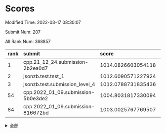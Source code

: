 # Scores

Modified Time: 2022-03-17 08:30:07

Submit Num: 207

All Rank Num: 368857

| rank |               submit               |       score        |       sigma        | pk_num |
| :--- | :--------------------------------- | :----------------- | :----------------- | :----- |
| 1    | cpp.21_12_24.submission-2b2ea0d7   | 1014.0826603054118 | 0.827344790078173  | 7132   |
| 2    | jsonzb.test.test_1                 | 1012.6090571227924 | 0.8291103736945376 | 7127   |
| 3    | jsonzb.test.submission_level_4     | 1012.0788731835436 | 0.7862768792847723 | 7131   |
| 54   | cpp.2022_01_09.submission-5b0e3de2 | 1004.8031817330094 | 0.7200554856807019 | 7126   |
| 84   | cpp.2022_01_09.submission-816672bd | 1003.0025767769507 | 0.7157046975695822 | 7124   |


<details>
<summary>全部</summary>

| rank |                 submit                 |       score        |       sigma        | pk_num |
| :--- | :------------------------------------- | :----------------- | :----------------- | :----- |
| 1    | cpp.21_12_24.submission-2b2ea0d7       | 1014.0826603054118 | 0.827344790078173  | 7132   |
| 2    | jsonzb.test.test_1                     | 1012.6090571227924 | 0.8291103736945376 | 7127   |
| 3    | jsonzb.test.submission_level_4         | 1012.0788731835436 | 0.7862768792847723 | 7131   |
| 4    | gobigger.level_3.submission_level_3_3  | 1011.9036168387019 | 0.8249200903100348 | 7125   |
| 5    | gobigger.level_3.submission_level_3_12 | 1011.7891805792644 | 0.7934573536698158 | 7124   |
| 6    | gobigger.level_3.submission_level_3_47 | 1011.5163350761857 | 0.7780386685020415 | 7130   |
| 7    | gobigger.level_3.submission_level_3_23 | 1011.5008998098874 | 0.7710079324825213 | 7127   |
| 8    | gobigger.level_3.submission_level_3_4  | 1011.4578955347448 | 0.782019244199422  | 7127   |
| 9    | gobigger.level_3.submission_level_3_9  | 1011.4034313776649 | 0.7827419053571733 | 7128   |
| 10   | gobigger.level_3.submission_level_3_5  | 1011.3761246950156 | 0.7697299400590701 | 7125   |
| 11   | gobigger.level_3.submission_level_3_45 | 1011.2062567196989 | 0.7702272145370357 | 7126   |
| 12   | gobigger.level_3.submission_level_3_18 | 1011.1524361195651 | 0.7769380087113816 | 7128   |
| 13   | gobigger.level_3.submission_level_3_16 | 1011.1016898074961 | 0.7966453363605873 | 7129   |
| 14   | gobigger.level_3.submission_level_3_17 | 1010.8975923724689 | 0.7668526932194466 | 7126   |
| 15   | gobigger.level_3.submission_level_3_34 | 1010.8834714732901 | 0.7825758998529907 | 7126   |
| 16   | gobigger.level_3.submission_level_3_35 | 1010.8714367849816 | 0.7848438141291111 | 7127   |
| 17   | gobigger.level_3.submission_level_3_2  | 1010.845601937863  | 0.7682772674172126 | 7132   |
| 18   | gobigger.level_3.submission_level_3_39 | 1010.835653280675  | 0.7809305872732952 | 7126   |
| 19   | gobigger.level_3.submission_level_3_24 | 1010.6794532533879 | 0.747282449854753  | 7127   |
| 20   | gobigger.level_3.submission_level_3_6  | 1010.6304346879883 | 0.7826714695021949 | 7119   |
| 21   | gobigger.level_3.submission_level_3_28 | 1010.5233364636467 | 0.7714159582260565 | 7130   |
| 22   | gobigger.level_3.submission_level_3_37 | 1010.4902645704574 | 0.7766938957607312 | 7123   |
| 23   | gobigger.level_3.submission_level_3_36 | 1010.3605007119628 | 0.7530646412365944 | 7127   |
| 24   | gobigger.level_3.submission_level_3_0  | 1010.176928086123  | 0.773296112343931  | 7130   |
| 25   | gobigger.level_3.submission_level_3_31 | 1010.1683742083661 | 0.7704399631034934 | 7129   |
| 26   | gobigger.level_3.submission_level_3_29 | 1010.1554400317011 | 0.7618675482980185 | 7120   |
| 27   | gobigger.level_3.submission_level_3_38 | 1010.1469546816893 | 0.7525486211480504 | 7132   |
| 28   | gobigger.level_3.submission_level_3_22 | 1010.0880587933455 | 0.7581695294197993 | 7121   |
| 29   | gobigger.level_3.submission_level_3_43 | 1010.0737620738199 | 0.7793545882428934 | 7126   |
| 30   | gobigger.level_3.submission_level_3_30 | 1010.0092413443416 | 0.7717814705121101 | 7130   |
| 31   | gobigger.level_3.submission_level_3_7  | 1009.967666483619  | 0.7539959505687374 | 7125   |
| 32   | gobigger.level_3.submission_level_3_19 | 1009.9650353347778 | 0.7450813369505576 | 7125   |
| 33   | gobigger.level_3.submission_level_3_8  | 1009.9550914678438 | 0.7743134929285023 | 7133   |
| 34   | gobigger.level_3.submission_level_3_48 | 1009.949337020519  | 0.7637072869061947 | 7130   |
| 35   | gobigger.level_3.submission_level_3_41 | 1009.9463969178795 | 0.7766738160126904 | 7124   |
| 36   | gobigger.level_3.submission_level_3_25 | 1009.8932898137688 | 0.7615524412657338 | 7131   |
| 37   | gobigger.level_3.submission_level_3_46 | 1009.868417027254  | 0.7830078034735385 | 7129   |
| 38   | gobigger.level_3.submission_level_3_26 | 1009.8470976882785 | 0.7466780078182089 | 7124   |
| 39   | gobigger.level_3.submission_level_3_33 | 1009.8254953932819 | 0.7643246766612085 | 7129   |
| 40   | gobigger.level_3.submission_level_3_20 | 1009.8041530355575 | 0.7552483050311768 | 7129   |
| 41   | gobigger.level_3.submission_level_3_42 | 1009.7880399673443 | 0.7628730079295276 | 7128   |
| 42   | gobigger.level_3.submission_level_3_10 | 1009.7462219465854 | 0.7596458099807932 | 7132   |
| 43   | gobigger.level_3.submission_level_3_27 | 1009.7088342529144 | 0.7515834856468007 | 7130   |
| 44   | gobigger.level_3.submission_level_3_1  | 1009.6568482655722 | 0.7600289755904598 | 7128   |
| 45   | gobigger.level_3.submission_level_3_13 | 1009.6489628602333 | 0.7425106153022167 | 7131   |
| 46   | gobigger.level_3.submission_level_3_11 | 1009.3517505095892 | 0.7472345354018936 | 7125   |
| 47   | gobigger.level_3.submission_level_3_44 | 1009.2156415112178 | 0.7459523385224286 | 7131   |
| 48   | gobigger.level_3.submission_level_3_14 | 1008.9693995893645 | 0.7378676670532097 | 7127   |
| 49   | gobigger.level_3.submission_level_3_40 | 1008.8743213011518 | 0.760378184213643  | 7129   |
| 50   | gobigger.level_3.submission_level_3_32 | 1008.8594360868996 | 0.7519561039544994 | 7124   |
| 51   | gobigger.level_3.submission_level_3_15 | 1008.7915690922634 | 0.7632194841908347 | 7125   |
| 52   | gobigger.level_3.submission_level_3_21 | 1008.6994832621639 | 0.7679521718570184 | 7130   |
| 53   | gobigger.level_3.submission_level_3_49 | 1008.0580406329867 | 0.742293172423395  | 7129   |
| 54   | cpp.2022_01_09.submission-5b0e3de2     | 1004.8031817330094 | 0.7200554856807019 | 7126   |
| 55   | gobigger.level_1.submission_level_1_42 | 1004.7048567029019 | 0.7237916125531864 | 7126   |
| 56   | gobigger.level_1.submission_level_1_48 | 1004.4774829386384 | 0.7216098426765416 | 7125   |
| 57   | gobigger.level_1.submission_level_1_20 | 1004.2525007071914 | 0.7181845760767246 | 7129   |
| 58   | gobigger.level_1.submission_level_1_45 | 1004.1933481707451 | 0.725941707985655  | 7127   |
| 59   | gobigger.level_1.submission_level_1_12 | 1004.1883463822725 | 0.7287264871733125 | 7129   |
| 60   | gobigger.level_1.submission_level_1_2  | 1003.8629532816669 | 0.744388699763199  | 7126   |
| 61   | gobigger.level_1.submission_level_1_49 | 1003.8403466539943 | 0.7251585753020651 | 7128   |
| 62   | gobigger.level_1.submission_level_1_29 | 1003.7928089733682 | 0.7359177557307531 | 7127   |
| 63   | gobigger.level_1.submission_level_1_15 | 1003.7728931578581 | 0.713234925742763  | 7122   |
| 64   | gobigger.level_1.submission_level_1_18 | 1003.7547522720776 | 0.7214642124055473 | 7125   |
| 65   | gobigger.level_1.submission_level_1_27 | 1003.7438331423579 | 0.7187455630641411 | 7130   |
| 66   | gobigger.level_1.submission_level_1_3  | 1003.7260008069902 | 0.7268555522466208 | 7125   |
| 67   | gobigger.level_1.submission_level_1_47 | 1003.6389640808701 | 0.718561634127725  | 7127   |
| 68   | gobigger.level_1.submission_level_1_11 | 1003.5700936269127 | 0.7114279822348021 | 7130   |
| 69   | gobigger.level_1.submission_level_1_35 | 1003.5663682705052 | 0.7111822379005179 | 7130   |
| 70   | gobigger.level_1.submission_level_1_19 | 1003.4720646056692 | 0.716261102144352  | 7121   |
| 71   | gobigger.level_1.submission_level_1_43 | 1003.4350919069549 | 0.7287372791312694 | 7127   |
| 72   | gobigger.level_1.submission_level_1_39 | 1003.4039207061827 | 0.7066709818906428 | 7120   |
| 73   | gobigger.level_1.submission_level_1_14 | 1003.3901473209388 | 0.7109051736672338 | 7123   |
| 74   | gobigger.level_1.submission_level_1_25 | 1003.3781959674412 | 0.7189351155809794 | 7125   |
| 75   | gobigger.level_1.submission_level_1_36 | 1003.3624236161248 | 0.7298043825258591 | 7130   |
| 76   | gobigger.level_1.submission_level_1_33 | 1003.3539967225213 | 0.7239352470063899 | 7129   |
| 77   | gobigger.level_1.submission_level_1_44 | 1003.2602102781776 | 0.7097878269026623 | 7131   |
| 78   | gobigger.level_1.submission_level_1_7  | 1003.198344509936  | 0.7242545877030787 | 7129   |
| 79   | gobigger.level_1.submission_level_1_13 | 1003.1879432540295 | 0.728145704565664  | 7131   |
| 80   | gobigger.level_1.submission_level_1_34 | 1003.1421970162429 | 0.7218642067996056 | 7129   |
| 81   | gobigger.level_1.submission_level_1_40 | 1003.1331658052915 | 0.7053077891987933 | 7128   |
| 82   | gobigger.level_1.submission_level_1_37 | 1003.0865273641602 | 0.7271556244411839 | 7129   |
| 83   | gobigger.level_1.submission_level_1_1  | 1003.0831720339626 | 0.7207497879419416 | 7124   |
| 84   | cpp.2022_01_09.submission-816672bd     | 1003.0025767769507 | 0.7157046975695822 | 7124   |
| 85   | gobigger.level_1.submission_level_1_22 | 1002.8111265667009 | 0.7118611924143076 | 7129   |
| 86   | gobigger.level_1.submission_level_1_16 | 1002.7888429582175 | 0.7251384848640671 | 7131   |
| 87   | gobigger.level_1.submission_level_1_24 | 1002.783433072486  | 0.7123661046115055 | 7126   |
| 88   | gobigger.level_1.submission_level_1_26 | 1002.7638468225601 | 0.7152494867935514 | 7129   |
| 89   | gobigger.level_1.submission_level_1_6  | 1002.7546718025799 | 0.7102765921543006 | 7127   |
| 90   | gobigger.level_1.submission_level_1_23 | 1002.7521047800651 | 0.7087166763929321 | 7125   |
| 91   | gobigger.level_1.submission_level_1_5  | 1002.6984477863424 | 0.7190098578513348 | 7124   |
| 92   | gobigger.level_1.submission_level_1_4  | 1002.5926080244749 | 0.7081337959316004 | 7128   |
| 93   | gobigger.level_1.submission_level_1_17 | 1002.5595627311327 | 0.7110388245508307 | 7130   |
| 94   | gobigger.level_1.submission_level_1_38 | 1002.554908567489  | 0.7190510006756646 | 7121   |
| 95   | gobigger.level_1.submission_level_1_9  | 1002.5512778699201 | 0.7214441698443106 | 7126   |
| 96   | gobigger.level_1.submission_level_1_41 | 1002.4888499029736 | 0.7157744332224233 | 7128   |
| 97   | gobigger.level_1.submission_level_1_10 | 1002.4672512530751 | 0.716513059390774  | 7127   |
| 98   | gobigger.level_1.submission_level_1_21 | 1002.4599390134848 | 0.7136106331488306 | 7127   |
| 99   | gobigger.level_1.submission_level_1_28 | 1002.4494682257656 | 0.7071976006275994 | 7129   |
| 100  | gobigger.level_1.submission_level_1_30 | 1002.425026784563  | 0.7127360048505706 | 7131   |
| 101  | gobigger.level_1.submission_level_1_8  | 1002.3860344525386 | 0.7140473404544986 | 7123   |
| 102  | gobigger.level_1.submission_level_1_46 | 1002.3000400856861 | 0.6961569392321822 | 7132   |
| 103  | gobigger.level_1.submission_level_1_31 | 1002.2556538982066 | 0.711357094320888  | 7120   |
| 104  | gobigger.level_1.submission_level_1_0  | 1002.2312851218176 | 0.7091902044445076 | 7123   |
| 105  | gobigger.level_1.submission_level_1_32 | 1001.7321125089986 | 0.7139523103122216 | 7125   |
| 106  | gobigger.random.submission_random_17   | 997.649428133777   | 0.6945284511038722 | 7129   |
| 107  | gobigger.random.submission_random_10   | 997.484762380854   | 0.7137382768509103 | 7131   |
| 108  | gobigger.random.submission_random_6    | 997.2384052825514  | 0.7092920638274198 | 7129   |
| 109  | gobigger.random.submission_random_49   | 997.0788104251736  | 0.7019578437483539 | 7129   |
| 110  | gobigger.random.submission_random_48   | 997.0233325605568  | 0.717683361102198  | 7121   |
| 111  | gobigger.random.submission_random_28   | 996.9294150863642  | 0.7020495309797004 | 7132   |
| 112  | gobigger.random.submission_random_47   | 996.6099436889256  | 0.707398474205051  | 7128   |
| 113  | gobigger.random.submission_random_43   | 996.597600232254   | 0.719134303530425  | 7132   |
| 114  | gobigger.random.submission_random_46   | 996.5720509528685  | 0.7119093785695118 | 7130   |
| 115  | gobigger.random.submission_random_2    | 996.5344594896201  | 0.702878945316872  | 7129   |
| 116  | gobigger.random.submission_random_19   | 996.4969572015866  | 0.7018815809703195 | 7129   |
| 117  | gobigger.random.submission_random_21   | 996.4806441193706  | 0.7163967154269323 | 7126   |
| 118  | gobigger.random.submission_random_44   | 996.4761640238047  | 0.7086283807075905 | 7129   |
| 119  | gobigger.random.submission_random_16   | 996.3969073228039  | 0.700666723153685  | 7131   |
| 120  | gobigger.random.submission_random_0    | 996.3710354092931  | 0.7103939066933032 | 7126   |
| 121  | gobigger.random.submission_random_14   | 996.3104484866594  | 0.7055046975350455 | 7131   |
| 122  | gobigger.random.submission_random_38   | 996.2878247071449  | 0.7132562661531493 | 7129   |
| 123  | gobigger.random.submission_random_3    | 996.2383868774434  | 0.7088628923677551 | 7126   |
| 124  | gobigger.random.submission_random_31   | 996.2086496047804  | 0.7167447140883154 | 7124   |
| 125  | gobigger.random.submission_random_4    | 996.1583992251512  | 0.710519385351522  | 7123   |
| 126  | gobigger.random.submission_random_45   | 996.1544974672936  | 0.7005520924862838 | 7132   |
| 127  | gobigger.random.submission_random_40   | 996.1519415043306  | 0.7175986217354231 | 7130   |
| 128  | gobigger.random.submission_random_12   | 996.1511586744577  | 0.708149449522062  | 7128   |
| 129  | gobigger.random.submission_random_29   | 996.1413837600313  | 0.7033845394387537 | 7130   |
| 130  | gobigger.random.submission_random_30   | 996.0257747380097  | 0.7077433364123965 | 7132   |
| 131  | gobigger.random.submission_random_36   | 995.9928405438359  | 0.7129112979334504 | 7131   |
| 132  | gobigger.random.submission_random_15   | 995.9656893033626  | 0.7113615638254331 | 7131   |
| 133  | gobigger.random.submission_random_35   | 995.9492554901753  | 0.7099347013016419 | 7125   |
| 134  | gobigger.random.submission_random_18   | 995.8112409390736  | 0.7050805036248529 | 7129   |
| 135  | gobigger.random.submission_random_24   | 995.7721735625512  | 0.7251091627609567 | 7130   |
| 136  | gobigger.random.submission_random_20   | 995.7394329733786  | 0.7109111514115733 | 7128   |
| 137  | gobigger.random.submission_random_32   | 995.6709720577496  | 0.7078808945343704 | 7127   |
| 138  | gobigger.random.submission_random_26   | 995.6529222697727  | 0.7172841941671799 | 7128   |
| 139  | gobigger.random.submission_random_34   | 995.6433764851498  | 0.6980766333283088 | 7130   |
| 140  | gobigger.random.submission_random_41   | 995.6364015176074  | 0.7180901088255489 | 7129   |
| 141  | gobigger.random.submission_random_7    | 995.6237072831592  | 0.7075019544077149 | 7127   |
| 142  | gobigger.random.submission_random_27   | 995.6203063328335  | 0.7238895670377262 | 7123   |
| 143  | gobigger.random.submission_random_25   | 995.5715447334163  | 0.7219822072062035 | 7131   |
| 144  | gobigger.random.submission_random_1    | 995.3877938050031  | 0.703752328869263  | 7127   |
| 145  | gobigger.random.submission_random_11   | 995.3156209586298  | 0.7044306268599996 | 7129   |
| 146  | gobigger.random.submission_random_42   | 995.3013911728158  | 0.7266175768887859 | 7127   |
| 147  | gobigger.random.submission_random_23   | 995.176765984873   | 0.7106691712221398 | 7134   |
| 148  | gobigger.random.submission_random_22   | 995.1279097295454  | 0.7029214864109088 | 7128   |
| 149  | gobigger.random.submission_random_33   | 995.1102753046086  | 0.721714543048541  | 7127   |
| 150  | gobigger.random.submission_random_5    | 995.0587210285418  | 0.7106717748873473 | 7132   |
| 151  | gobigger.random.submission_random_8    | 994.9946699159459  | 0.7041630876273767 | 7128   |
| 152  | gobigger.random.submission_random_37   | 994.9311726816204  | 0.7076766504743759 | 7124   |
| 153  | gobigger.random.submission_random_9    | 994.8262830182827  | 0.716841109306464  | 7129   |
| 154  | gobigger.random.submission_random_39   | 994.7939794067755  | 0.7105614516322994 | 7123   |
| 155  | gobigger.level_2.submission_level_2_22 | 994.4045862934208  | 0.7266884039394567 | 7127   |
| 156  | gobigger.level_2.submission_level_2_42 | 994.1855536535564  | 0.7382487080870055 | 7127   |
| 157  | gobigger.random.submission_random_13   | 993.6597688444799  | 0.7382637680164333 | 7135   |
| 158  | gobigger.level_2.submission_level_2_31 | 993.6376658466227  | 0.7366241368122928 | 7129   |
| 159  | gobigger.level_2.submission_level_2_17 | 993.53563590608    | 0.7323635511962305 | 7124   |
| 160  | gobigger.level_2.submission_level_2_18 | 993.496047183821   | 0.7388204026924642 | 7126   |
| 161  | gobigger.level_2.submission_level_2_27 | 993.3613119179761  | 0.7259728594126742 | 7129   |
| 162  | gobigger.level_2.submission_level_2_14 | 993.1459359853152  | 0.7302941205623693 | 7130   |
| 163  | gobigger.level_2.submission_level_2_11 | 993.0399731977705  | 0.7414758587181556 | 7129   |
| 164  | gobigger.level_2.submission_level_2_38 | 993.0239671156985  | 0.733516637571455  | 7129   |
| 165  | gobigger.level_2.submission_level_2_12 | 992.6554782858617  | 0.738022164324352  | 7129   |
| 166  | gobigger.level_2.submission_level_2_23 | 992.6453979664203  | 0.7262647711959388 | 7131   |
| 167  | gobigger.level_2.submission_level_2_39 | 992.5226669737445  | 0.7559417774863801 | 7130   |
| 168  | gobigger.level_2.submission_level_2_29 | 992.5214500914667  | 0.7501516652420817 | 7128   |
| 169  | gobigger.level_2.submission_level_2_41 | 992.4916406110972  | 0.7265379467666839 | 7127   |
| 170  | gobigger.level_2.submission_level_2_30 | 992.345983125283   | 0.7530128942370748 | 7125   |
| 171  | gobigger.level_2.submission_level_2_21 | 992.2794286244249  | 0.7296902631132773 | 7131   |
| 172  | gobigger.level_2.submission_level_2_33 | 992.2471675190732  | 0.7301850206581909 | 7125   |
| 173  | gobigger.level_2.submission_level_2_43 | 992.2413013675474  | 0.7426776967664166 | 7129   |
| 174  | gobigger.level_2.submission_level_2_32 | 992.2401902103963  | 0.7400935222366505 | 7129   |
| 175  | gobigger.level_2.submission_level_2_24 | 992.2315219148036  | 0.7347590512038567 | 7134   |
| 176  | gobigger.level_2.submission_level_2_35 | 992.2226987861641  | 0.7385143422095815 | 7122   |
| 177  | gobigger.level_2.submission_level_2_10 | 992.2012463607521  | 0.744479498499379  | 7129   |
| 178  | gobigger.level_2.submission_level_2_7  | 992.1945987719935  | 0.744679251145827  | 7129   |
| 179  | gobigger.level_2.submission_level_2_20 | 992.1688911483178  | 0.747471172301231  | 7120   |
| 180  | gobigger.level_2.submission_level_2_13 | 992.1129699998581  | 0.7346142348240711 | 7126   |
| 181  | gobigger.level_2.submission_level_2_5  | 992.0598119188963  | 0.7481178260396799 | 7127   |
| 182  | gobigger.level_2.submission_level_2_49 | 992.0032774382643  | 0.735813261993936  | 7128   |
| 183  | gobigger.level_2.submission_level_2_48 | 991.995839363346   | 0.7477202862866799 | 7126   |
| 184  | gobigger.level_2.submission_level_2_8  | 991.9193754101889  | 0.7454285167172878 | 7128   |
| 185  | gobigger.level_2.submission_level_2_44 | 991.9068076074312  | 0.7336844763428872 | 7128   |
| 186  | gobigger.level_2.submission_level_2_34 | 991.839155494601   | 0.7519306615142591 | 7131   |
| 187  | gobigger.level_2.submission_level_2_36 | 991.7633136104247  | 0.7423439840141965 | 7132   |
| 188  | gobigger.level_2.submission_level_2_45 | 991.7541535943125  | 0.7414670675389259 | 7130   |
| 189  | gobigger.level_2.submission_level_2_15 | 991.7404997948432  | 0.7476002611091452 | 7129   |
| 190  | gobigger.level_2.submission_level_2_37 | 991.7047427971565  | 0.7226072543506405 | 7125   |
| 191  | gobigger.level_2.submission_level_2_9  | 991.6859753913141  | 0.771490007033829  | 7128   |
| 192  | gobigger.level_2.submission_level_2_19 | 991.6666206875286  | 0.7439952368657792 | 7131   |
| 193  | gobigger.level_2.submission_level_2_2  | 991.5499194162805  | 0.751592922790435  | 7132   |
| 194  | gobigger.level_2.submission_level_2_3  | 991.5395817898311  | 0.7384550296547326 | 7127   |
| 195  | gobigger.level_2.submission_level_2_25 | 991.5327548741535  | 0.7583963646934001 | 7125   |
| 196  | gobigger.level_2.submission_level_2_40 | 991.4703173464288  | 0.7476635565338574 | 7127   |
| 197  | gobigger.level_2.submission_level_2_16 | 991.4185224190664  | 0.7559448920159425 | 7128   |
| 198  | gobigger.level_2.submission_level_2_4  | 991.3741525164264  | 0.7541967607535126 | 7129   |
| 199  | gobigger.level_2.submission_level_2_47 | 991.3273107146583  | 0.7710839304174285 | 7132   |
| 200  | gobigger.level_2.submission_level_2_28 | 991.211431006549   | 0.7599025790980776 | 7125   |
| 201  | gobigger.level_2.submission_level_2_1  | 991.0569191074876  | 0.7492846438275812 | 7127   |
| 202  | gobigger.level_2.submission_level_2_46 | 990.96838118673    | 0.7450907919049008 | 7125   |
| 203  | gobigger.level_2.submission_level_2_26 | 990.8886054371817  | 0.7555825074661309 | 7122   |
| 204  | gobigger.level_2.submission_level_2_6  | 990.7674069429669  | 0.7517655568345045 | 7127   |
| 205  | gobigger.level_2.submission_level_2_0  | 990.484489107057   | 0.7697836054872597 | 7132   |
| 206  | gobigger.none.submission_none_0        | 977.3772756404484  | 1.3130943864243931 | 7131   |
| 207  | gobigger.none.submission_none_1        | 973.3853274492718  | 1.79263016433926   | 7126   |

</details>